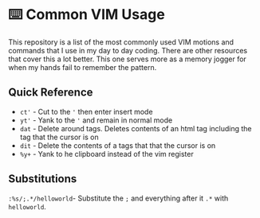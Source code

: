 # ⌨️ Common VIM Usage
This repository is a list of the most commonly used VIM motions and commands that I use in my day to day coding. There are other resources that cover this a lot better. This one serves more as a memory jogger for when my hands fail to remember the pattern.

## Quick Reference
- `ct'` - Cut to the `'` then enter insert mode
- `yt'` - Yank to the `'` and remain in normal mode
- `dat` - Delete around tags. Deletes contents of an html tag including the tag that the cursor is on
- `dit` - Delete the contents of a tags that that the cursor is on
- `%y+` - Yank to he clipboard instead of the vim register

## Substitutions

`:%s/;.*/helloworld`- Substitute the `;` and everything after it `.*` with `helloworld`.
